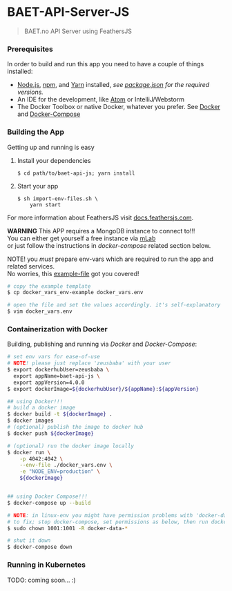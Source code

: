 # BAET-API-Server-JS

> BAET.no API Server using FeathersJS

### Prerequisites

In order to build and run this app you need to have a couple of things installed:  

- [Node.js](https://nodejs.org/), [npm](https://www.npmjs.com/), and [Yarn](https://yarnpkg.com) installed, _see [package.json](package.json) for the required versions._      
- An IDE for the development, like [Atom](https://atom.io) or IntelliJ/Webstorm      
- The Docker Toolbox or native Docker, whatever you prefer. See [Docker](https://docs.docker.com) and [Docker-Compose](https://docs.docker.com/compose/)       


### Building the App  

Getting up and running is easy  
   
1. Install your dependencies

    ```
    $ cd path/to/baet-api-js; yarn install
    ```

2. Start your app

    ```
    $ sh import-env-files.sh \  
        yarn start
    ```
For more information about FeathersJS visit [docs.feathersjs.com](http://docs.feathersjs.com).  

**WARNING** This APP requires a MongoDB instance to connect to!!!      
You can either get yourself a free instance via [mLab](https://mlab.com)  
or just follow the instructions in _docker-compose_ related section below.      

NOTE! you _must_ prepare env-vars which are required to run the app and related services.    
No worries, this [example-file](docker_vars_env-example) got you covered!            
```bash
# copy the example template  
$ cp docker_vars_env-example docker_vars.env  

# open the file and set the values accordingly. it's self-explanatory  
$ vim docker_vars.env    
```


### Containerization with Docker  

Building, publishing and running via _Docker_ and _Docker-Compose_:       
```bash
# set env vars for ease-of-use
# NOTE! please just replace 'zeusbaba' with your user  
$ export dockerhubUser=zeusbaba \
  export appName=baet-api-js \
  export appVersion=4.0.0
$ export dockerImage=${dockerhubUser}/${appName}:${appVersion}

## using Docker!!!       
# build a docker image  
$ docker build -t ${dockerImage} .    
$ docker images  	
# (optional) publish the image to docker hub  
$ docker push ${dockerImage}  

# (optional) run the docker image locally    
$ docker run \
	-p 4042:4042 \
	--env-file ./docker_vars.env \
	-e "NODE_ENV=production" \
	${dockerImage}  


## using Docker Compose!!! 
$ docker-compose up --build 

# NOTE: in linux-env you might have permission problems with 'docker-data-*' folders      
# to fix; stop docker-compose, set permissions as below, then run docker-compose again.    
$ sudo chown 1001:1001 -R docker-data-*  

# shut it down 
$ docker-compose down   
```

### Running in Kubernetes  
TODO: coming soon... :)     
